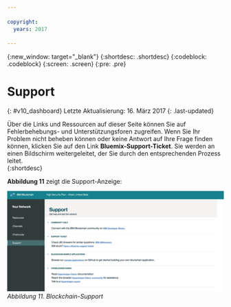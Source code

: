 ```yaml
---

copyright:
  years: 2017

---
```


{:new_window: target="_blank"}
{:shortdesc: .shortdesc}
{:codeblock: .codeblock}
{:screen: .screen}
{:pre: .pre}

# Support
{: #v10_dashboard}
Letzte Aktualisierung: 16. März 2017
{: .last-updated}

Über die Links und Ressourcen auf dieser Seite können Sie auf Fehlerbehebungs- und Unterstützungsforen zugreifen. Wenn Sie Ihr Problem nicht beheben können oder keine Antwort auf Ihre Frage finden können, klicken Sie auf den Link **Bluemix-Support-Ticket**. Sie werden an einen Bildschirm weitergeleitet, der Sie durch den entsprechenden Prozess leitet.  
{:shortdesc}

**Abbildung 11** zeigt die Support-Anzeige:

![Blockchain-Netz](images/support.png "Support")
*Abbildung 11. Blockchain-Support*
